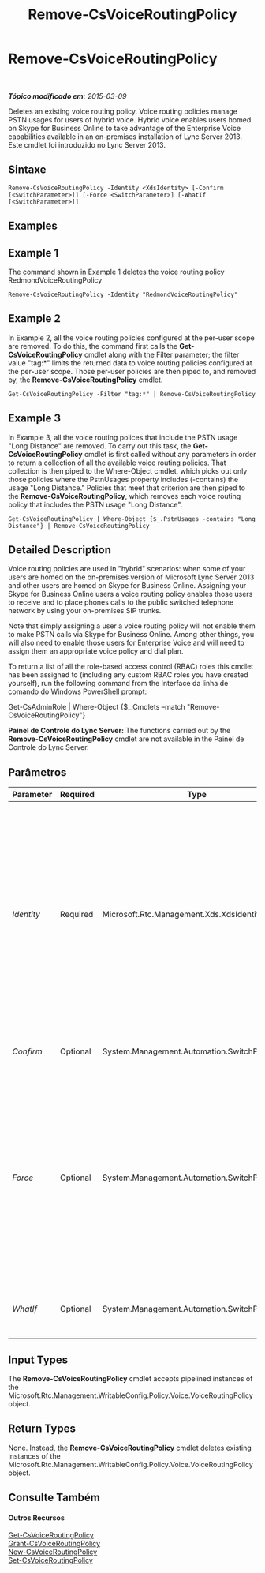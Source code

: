 ﻿---
title: Remove-CsVoiceRoutingPolicy
TOCTitle: Remove-CsVoiceRoutingPolicy
ms:assetid: 3729e908-5c0d-4970-bdff-5869ba2082c9
ms:mtpsurl: https://technet.microsoft.com/pt-br/library/JJ204799(v=OCS.15)
ms:contentKeyID: 49306373
ms.date: 05/19/2016
mtps_version: v=OCS.15
ms.translationtype: HT
---

# Remove-CsVoiceRoutingPolicy

 

_**Tópico modificado em:** 2015-03-09_

Deletes an existing voice routing policy. Voice routing policies manage PSTN usages for users of hybrid voice. Hybrid voice enables users homed on Skype for Business Online to take advantage of the Enterprise Voice capabilities available in an on-premises installation of Lync Server 2013. Este cmdlet foi introduzido no Lync Server 2013.

## Sintaxe

    Remove-CsVoiceRoutingPolicy -Identity <XdsIdentity> [-Confirm [<SwitchParameter>]] [-Force <SwitchParameter>] [-WhatIf [<SwitchParameter>]]

## Examples

## Example 1

The command shown in Example 1 deletes the voice routing policy RedmondVoiceRoutingPolicy

    Remove-CsVoiceRoutingPolicy -Identity "RedmondVoiceRoutingPolicy"

## Example 2

In Example 2, all the voice routing policies configured at the per-user scope are removed. To do this, the command first calls the **Get-CsVoiceRoutingPolicy** cmdlet along with the Filter parameter; the filter value "tag:\*" limits the returned data to voice routing policies configured at the per-user scope. Those per-user policies are then piped to, and removed by, the **Remove-CsVoiceRoutingPolicy** cmdlet.

    Get-CsVoiceRoutingPolicy -Filter "tag:*" | Remove-CsVoiceRoutingPolicy

## Example 3

In Example 3, all the voice routing polices that include the PSTN usage "Long Distance" are removed. To carry out this task, the **Get-CsVoiceRoutingPolicy** cmdlet is first called without any parameters in order to return a collection of all the available voice routing policies. That collection is then piped to the Where-Object cmdlet, which picks out only those policies where the PstnUsages property includes (-contains) the usage "Long Distance." Policies that meet that criterion are then piped to the **Remove-CsVoiceRoutingPolicy**, which removes each voice routing policy that includes the PSTN usage "Long Distance".

    Get-CsVoiceRoutingPolicy | Where-Object {$_.PstnUsages -contains "Long Distance"} | Remove-CsVoiceRoutingPolicy

## Detailed Description

Voice routing policies are used in "hybrid" scenarios: when some of your users are homed on the on-premises version of Microsoft Lync Server 2013 and other users are homed on Skype for Business Online. Assigning your Skype for Business Online users a voice routing policy enables those users to receive and to place phones calls to the public switched telephone network by using your on-premises SIP trunks.

Note that simply assigning a user a voice routing policy will not enable them to make PSTN calls via Skype for Business Online. Among other things, you will also need to enable those users for Enterprise Voice and will need to assign them an appropriate voice policy and dial plan.

To return a list of all the role-based access control (RBAC) roles this cmdlet has been assigned to (including any custom RBAC roles you have created yourself), run the following command from the Interface da linha de comando do Windows PowerShell prompt:

Get-CsAdminRole | Where-Object {$\_.Cmdlets –match "Remove-CsVoiceRoutingPolicy"}

**Painel de Controle do Lync Server:** The functions carried out by the **Remove-CsVoiceRoutingPolicy** cmdlet are not available in the Painel de Controle do Lync Server.

## Parâmetros


<table>
<colgroup>
<col style="width: 25%" />
<col style="width: 25%" />
<col style="width: 25%" />
<col style="width: 25%" />
</colgroup>
<thead>
<tr class="header">
<th>Parameter</th>
<th>Required</th>
<th>Type</th>
<th>Description</th>
</tr>
</thead>
<tbody>
<tr class="odd">
<td><p><em>Identity</em></p></td>
<td><p>Required</p></td>
<td><p>Microsoft.Rtc.Management.Xds.XdsIdentity</p></td>
<td><p>Unique identifier for the voice routing policy to be removed. To &quot;remove&quot; the global policy, use the following syntax:</p>
<p>-Identity global</p>
<p>Note that the global policy cannot actually be removed. Instead, all the properties in that policy will be reset to their default values.</p>
<p>To remove a per-user policy, use syntax similar to this:</p>
<p>-Identity &quot;RedmondVoiceRoutingPolicy&quot;</p>
<p>You cannot use wildcards when specifying a policy Identity.</p></td>
</tr>
<tr class="even">
<td><p><em>Confirm</em></p></td>
<td><p>Optional</p></td>
<td><p>System.Management.Automation.SwitchParameter</p></td>
<td><p>Prompts you for confirmation before executing the command.</p></td>
</tr>
<tr class="odd">
<td><p><em>Force</em></p></td>
<td><p>Optional</p></td>
<td><p>System.Management.Automation.SwitchParameter</p></td>
<td><p>If this parameter is present, the policy will automatically be removed even if it is currently assigned to at least one user.</p>
<p>If this parameter is not present, then the <strong>Remove-CsVoiceRoutingPolicy</strong> cmdlet will not automatically remove a per-user policy that is assigned to at least one user. Instead, a confirmation prompt will appear asking if you are sure that you want to remove the policy. You must answer yes (by pressing the Y key) before the command will continue and the policy will be removed.</p></td>
</tr>
<tr class="even">
<td><p><em>WhatIf</em></p></td>
<td><p>Optional</p></td>
<td><p>System.Management.Automation.SwitchParameter</p></td>
<td><p>Describes what would happen if you executed the command without actually executing the command.</p></td>
</tr>
</tbody>
</table>


## Input Types

The **Remove-CsVoiceRoutingPolicy** cmdlet accepts pipelined instances of the Microsoft.Rtc.Management.WritableConfig.Policy.Voice.VoiceRoutingPolicy object.

## Return Types

None. Instead, the **Remove-CsVoiceRoutingPolicy** cmdlet deletes existing instances of the Microsoft.Rtc.Management.WritableConfig.Policy.Voice.VoiceRoutingPolicy object.

## Consulte Também

#### Outros Recursos

[Get-CsVoiceRoutingPolicy](get-csvoiceroutingpolicy.md)  
[Grant-CsVoiceRoutingPolicy](grant-csvoiceroutingpolicy.md)  
[New-CsVoiceRoutingPolicy](new-csvoiceroutingpolicy.md)  
[Set-CsVoiceRoutingPolicy](set-csvoiceroutingpolicy.md)

